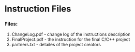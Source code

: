 # Instruction Files

### Files:
1. ChangeLog.pdf - change log of the instructions description
2. FinalProject.pdf - the instruction for the final C/C++ project
3. partners.txt - detailes of the project creators
